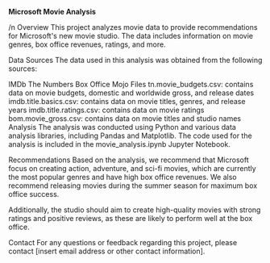 **Microsoft Movie Analysis**

/n Overview
This project analyzes movie data to provide recommendations for Microsoft's new movie studio. The data includes information on movie genres, box office revenues, ratings, and more.

Data Sources
The data used in this analysis was obtained from the following sources:

IMDb
The Numbers
Box Office Mojo
Files
tn.movie_budgets.csv: contains data on movie budgets, domestic and worldwide gross, and release dates
imdb.title.basics.csv: contains data on movie titles, genres, and release years
imdb.title.ratings.csv: contains data on movie ratings
bom.movie_gross.csv: contains data on movie titles and studio names
Analysis
The analysis was conducted using Python and various data analysis libraries, including Pandas and Matplotlib. The code used for the analysis is included in the movie_analysis.ipynb Jupyter Notebook.

Recommendations
Based on the analysis, we recommend that Microsoft focus on creating action, adventure, and sci-fi movies, which are currently the most popular genres and have high box office revenues. We also recommend releasing movies during the summer season for maximum box office success.

Additionally, the studio should aim to create high-quality movies with strong ratings and positive reviews, as these are likely to perform well at the box office.

Contact
For any questions or feedback regarding this project, please contact [insert email address or other contact information].
